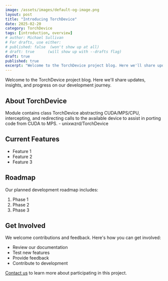 ```yaml
---
image: /assets/images/default-og-image.png
layout: post
title: "Introducing TorchDevice"
date: 2025-02-20
category: TorchDevice
tags: [introduction, overview]
# author: Michael Sullivan
# For drafts, use either:
# published: false  (won't show up at all)
# draft: true      (will show up with --drafts flag)
draft: true
published: true
excerpt: "Welcome to the TorchDevice project blog. Here we'll share updates, insights, and progress on our development journey."
---
```


Welcome to the TorchDevice project blog. Here we'll share updates, insights, and progress on our development journey.

<!--more-->

## About TorchDevice

Module contains class TorchDevice abstracting CUDA/MPS/CPU, intercepting, and redirecting calls to the available device to assist in porting code from CUDA to MPS. - unixwzrd/TorchDevice

## Current Features

- Feature 1
- Feature 2
- Feature 3

## Roadmap

Our planned development roadmap includes:

1. Phase 1
2. Phase 2
3. Phase 3

## Get Involved

We welcome contributions and feedback. Here's how you can get involved:

- Review our documentation
- Test new features
- Provide feedback
- Contribute to development

[Contact us](/contact) to learn more about participating in this project.
